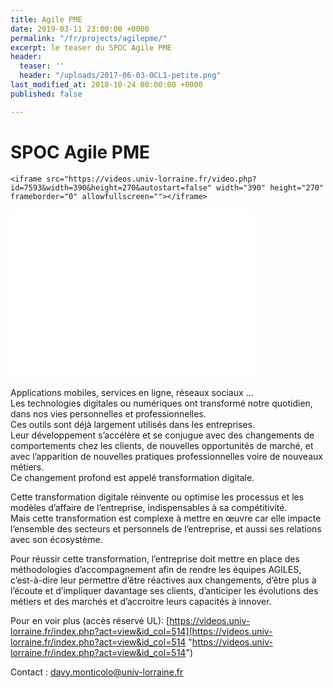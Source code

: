 ```yaml
---
title: Agile PME
date: 2019-03-11 23:00:00 +0000
permalink: "/fr/projects/agilepme/"
excerpt: le teaser du SPOC Agile PME
header:
  teaser: ''
  header: "/uploads/2017-06-03-OCL1-petite.png"
last_modified_at: 2018-10-24 00:00:00 +0000
published: false

---
```

# SPOC Agile PME

    <iframe src="https://videos.univ-lorraine.fr/video.php?id=7593&width=390&height=270&autostart=false" width="390" height="270" frameborder="0" allowfullscreen=""></iframe>

<iframe src="[http://videos.univ-lorraine.fr/video.php?id=7593&width=390&height=270&autostart=false](http://videos.univ-lorraine.fr/video.php?id=7593&width=390&height=270&autostart=false "http://videos.univ-lorraine.fr/video.php?id=7593&width=390&height=270&autostart=false")"  width="390" height="270" frameborder="0" allowfullscreen=""></iframe>

Applications mobiles, services en ligne, réseaux sociaux …  
Les technologies digitales ou numériques ont transformé notre quotidien, dans nos vies personnelles et professionnelles.  
Ces outils sont déjà largement utilisés dans les entreprises.   
Leur développement s’accélère et se conjugue avec des changements de comportements chez les clients, de nouvelles opportunités de marché, et avec l’apparition de nouvelles pratiques professionnelles voire de nouveaux métiers.  
Ce changement profond est appelé transformation digitale.

Cette transformation digitale réinvente ou optimise les processus et les modèles d’affaire de l’entreprise, indispensables à sa compétitivité.  
Mais cette transformation est complexe à mettre en œuvre car elle impacte l’ensemble des secteurs et personnels de l’entreprise, et aussi ses relations avec son écosystème.

Pour réussir cette transformation, l’entreprise doit mettre en place des méthodologies d’accompagnement afin de rendre les équipes AGILES, c’est-à-dire leur permettre d’être réactives aux changements, d’être plus à l’écoute et d’impliquer davantage ses clients, d’anticiper les évolutions des métiers et des marchés et d’accroitre leurs capacités à innover.

Pour en voir plus (accès réservé UL): [https://videos.univ-lorraine.fr/index.php?act=view&id_col=514](https://videos.univ-lorraine.fr/index.php?act=view&id_col=514 "https://videos.univ-lorraine.fr/index.php?act=view&id_col=514")

Contact : [davy.monticolo@univ-lorraine.fr](at:davy.monticolo@univ-lorraine.fr)